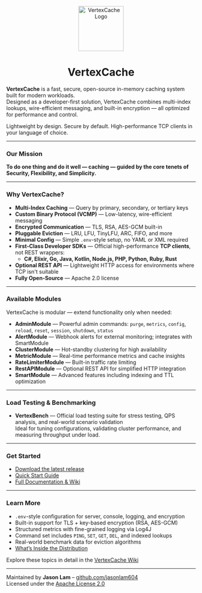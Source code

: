 <p align="center">
  <img src="https://github.com/jasonlam604/VertexCache/blob/main/etc/assets/vertexcache-logo-192x192.png" alt="VertexCache Logo" width="120" height="120"/>
</p>

<h1 align="center">VertexCache</h1>

**VertexCache** is a fast, secure, open-source in-memory caching system built for modern workloads.  
Designed as a developer-first solution, VertexCache combines multi-index lookups, wire-efficient messaging, and built-in encryption — all optimized for performance and control.

Lightweight by design. Secure by default. High-performance TCP clients in your language of choice.

---

### Our Mission

**To do one thing and do it well — caching — guided by the core tenets of Security, Flexibility, and Simplicity.**

---

### Why VertexCache?

- **Multi-Index Caching** — Query by primary, secondary, or tertiary keys
- **Custom Binary Protocol (VCMP)** — Low-latency, wire-efficient messaging
- **Encrypted Communication** — TLS, RSA, AES-GCM built-in
- **Pluggable Eviction** — LRU, LFU, TinyLFU, ARC, FIFO, and more
- **Minimal Config** — Simple `.env`-style setup, no YAML or XML required
- **First-Class Developer SDKs** — Official high-performance **TCP clients**, not REST wrappers:
  - **C#, Elixir, Go, Java, Kotlin, Node.js, PHP, Python, Ruby, Rust**
- **Optional REST API** — Lightweight HTTP access for environments where TCP isn't suitable
- **Fully Open-Source** — Apache 2.0 license

---

### Available Modules

VertexCache is modular — extend functionality only when needed:

- **AdminModule** — Powerful admin commands: `purge`, `metrics`, `config`, `reload`, `reset`, `session`, `shutdown`, `status`
- **AlertModule** — Webhook alerts for external monitoring; integrates with SmartModule
- **ClusterModule** — Hot-standby clustering for high availability
- **MetricModule** — Real-time performance metrics and cache insights
- **RateLimiterModule** — Built-in traffic rate limiting
- **RestAPIModule** — Optional REST API for simplified HTTP integration
- **SmartModule** — Advanced features including indexing and TTL optimization

---

### Load Testing & Benchmarking

- **VertexBench** — Official load testing suite for stress testing, QPS analysis, and real-world scenario validation  
Ideal for tuning configurations, validating cluster performance, and measuring throughput under load.

---

### Get Started

- [Download the latest release](https://github.com/jasonlam604/VertexCache/releases)
- [Quick Start Guide](https://github.com/vertexcache/VertexCache/wiki/Quick-Start-Guide)
- [Full Documentation & Wiki](https://github.com/vertexcache/VertexCache/wiki)

---

### Learn More

- `.env`-style configuration for server, console, logging, and encryption
- Built-in support for TLS + key-based encryption (RSA, AES-GCM)
- Structured metrics with fine-grained logging via Log4J
- Command set includes `PING`, `SET`, `GET`, `DEL`, and indexed lookups
- Real-world benchmark data for eviction algorithms
- [What’s Inside the Distribution](https://github.com/VertexCache/VertexCache/wiki/Installation#Whats-Inside)

Explore these topics in detail in the [VertexCache Wiki](https://github.com/vertexcache/VertexCache/wiki)

---

Maintained by **Jason Lam** – [github.com/jasonlam604](https://github.com/jasonlam604)  
Licensed under the [Apache License 2.0](https://github.com/VertexCache/VertexCache/blob/main/LICENSE)
